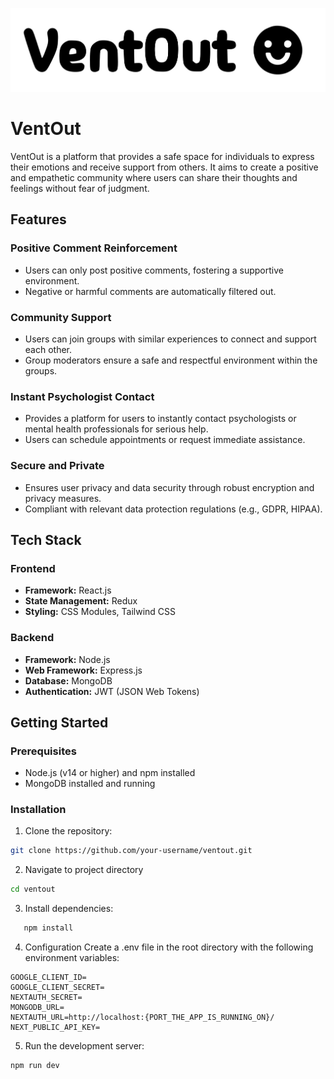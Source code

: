 ![VentOut Logo](/public/VentOut-logo.svg "VentOut Logo")


# VentOut

VentOut is a platform that provides a safe space for individuals to express their emotions and receive support from others. It aims to create a positive and empathetic community where users can share their thoughts and feelings without fear of judgment.

## Features

### Positive Comment Reinforcement
- Users can only post positive comments, fostering a supportive environment.
- Negative or harmful comments are automatically filtered out.

### Community Support
- Users can join groups with similar experiences to connect and support each other.
- Group moderators ensure a safe and respectful environment within the groups.

### Instant Psychologist Contact
- Provides a platform for users to instantly contact psychologists or mental health professionals for serious help.
- Users can schedule appointments or request immediate assistance.

### Secure and Private
- Ensures user privacy and data security through robust encryption and privacy measures.
- Compliant with relevant data protection regulations (e.g., GDPR, HIPAA).

## Tech Stack

### Frontend
- **Framework:** React.js
- **State Management:** Redux
- **Styling:** CSS Modules, Tailwind CSS

### Backend
- **Framework:** Node.js
- **Web Framework:** Express.js
- **Database:** MongoDB
- **Authentication:** JWT (JSON Web Tokens)

## Getting Started

### Prerequisites
- Node.js (v14 or higher) and npm installed
- MongoDB installed and running

### Installation
1. Clone the repository:
```bash
git clone https://github.com/your-username/ventout.git
```

2. Navigate to project directory 
 ```bash
cd ventout
```
   
3. Install dependencies:
```bash
   npm install
```
4. Configuration
Create a .env file in the root directory with the following environment variables:

```
GOOGLE_CLIENT_ID=
GOOGLE_CLIENT_SECRET=
NEXTAUTH_SECRET=
MONGODB_URL=
NEXTAUTH_URL=http://localhost:{PORT_THE_APP_IS_RUNNING_ON}/
NEXT_PUBLIC_API_KEY=
```

5. Run the development server:
```bash
npm run dev
```



   

